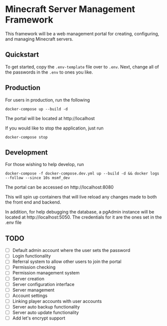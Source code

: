 # Minecraft Server Management Framework

This framework will be a web management portal for creating, configuring, and managing Minecraft servers.

## Quickstart

To get started, copy the `.env-template` file over to `.env`. Next, change all of the passwords in the `.env` to ones you like.

## Production

For users in production, run the following

```
docker-compose up --build -d
```

The portal will be located at http://localhost

If you would like to stop the application, just run

```
docker-compose stop
```

## Development

For those wishing to help develop, run 

```
docker-compose -f docker-compose.dev.yml up --build -d && docker logs --follow --since 10s msmf_dev
```

The portal can be accessed on http://localhost:8080

This will spin up containers that will live reload any changes made to both the front end and backend.

In addition, for help debugging the database, a pgAdmin instance will be located at http://localhost:5050. The credentials for it are the ones set in the .env file

## TODO

- [ ] Default admin account where the user sets the password
- [ ] Login functionality
- [ ] Referral system to allow other users to join the portal
- [ ] Permission checking
- [ ] Permission management system
- [ ] Server creation
- [ ] Server configuration interface
- [ ] Server management
- [ ] Account settings
- [ ] Linking player accounts with user accounts
- [ ] Server auto backup functionality
- [ ] Server auto update functionality
- [ ] Add let's encrypt support